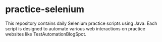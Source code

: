 # practice-selenium
This repository contains daily Selenium practice scripts using Java. Each script is designed to automate various web interactions on practice websites like TestAutomationBlogSpot.
